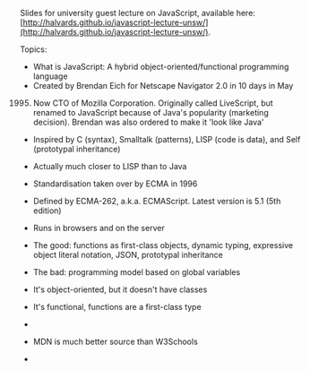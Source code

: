 Slides for university guest lecture on JavaScript, available here:
[http://halvards.github.io/javascript-lecture-unsw/](http://halvards.github.io/javascript-lecture-unsw/).

Topics:
- What is JavaScript: A hybrid object-oriented/functional programming
language
- Created by Brendan Eich for Netscape Navigator 2.0 in 10 days in May
1995. Now CTO
of Mozilla Corporation. Originally called LiveScript, but renamed to
JavaScript because of Java's popularity (marketing decision). Brendan
was also ordered to make it 'look like Java'
- Inspired by C (syntax), Smalltalk (patterns), LISP (code is data), and Self (prototypal
inheritance)
- Actually much closer to LISP than to Java
- Standardisation taken over by ECMA in 1996
- Defined by ECMA-262, a.k.a. ECMAScript. Latest version is 5.1 (5th
edition)
- Runs in browsers and on the server
- The good: functions as first-class objects, dynamic typing, expressive object literal
notation, JSON, prototypal inheritance
- The bad: programming model based on global variables
- It's object-oriented, but it doesn't have classes
- It's functional, functions are a first-class type
-

- MDN is much better source than W3Schools
-
